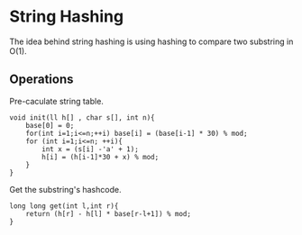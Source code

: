 # String Hashing  
The idea behind string hashing is using hashing to compare two substring in O(1).  
## Operations     
Pre-caculate string table.  
```
void init(ll h[] , char s[], int n){
    base[0] = 0;
    for(int i=1;i<=n;++i) base[i] = (base[i-1] * 30) % mod;
    for (int i=1;i<=n; ++i){
        int x = (s[i] -'a' + 1);
        h[i] = (h[i-1]*30 + x) % mod;
    }
}
```  
Get the substring's hashcode.  
```
long long get(int l,int r){
    return (h[r] - h[l] * base[r-l+1]) % mod;
}
